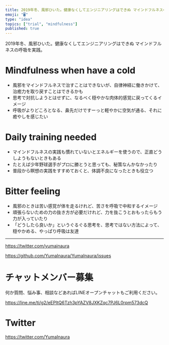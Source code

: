 ```yaml
---
title: 2019年冬、風邪ひいた。健康なくしてエンジニアリングはできぬ マインドフルネスの呼吸を実践。
emoji: "🖥"
type: "idea"
topics: ["trial", "mindfulness"]
published: true
---
```


2019年冬、風邪ひいた。健康なくしてエンジニアリングはできぬ マインドフルネスの呼吸を実践。

# Mindfulness when have a cold

- 風邪をマインドフルネスで治すことはできないが、自律神経に働きかけて、治癒力を取り戻すことはできるかも
- 思考で対抗しようとはせずに、なるべく穏やかな肉体的感覚に戻ってくるイメージ
- 呼吸がよりどころとなる、鼻先だけですーっと軽やかに空気が通る、それに癒やしを感じたい


# Daily training needed

- マインドフルネスの実践も慣れていないとエネルギーを使うので、正直どうしようもないときもある
- たとえば少年野球選手がプロに勝とうと思っても、秘策なんかなかったり
- 普段から瞑想の実践をすすめておくと、体調不良になったときも役立つ

# Bitter feeling

- 風邪のときは苦い感覚が体を走るけれど、苦さを呼吸で中和するイメージ
- 頑張らないための力の抜き方が必要だけれど、力を抜こうとおもったらもう力が入っていたり
- 「どうしたら良いか」というぐるぐる思考を、思考ではない方法によって、穏やかめる、やっぱり呼吸は友達

---

https://twitter.com/yumainaura

https://github.com/YumaInaura/YumaInaura/issues











<!-- Update From Qiita API -->

# チャットメンバー募集


何か質問、悩み事、相談などあればLINEオープンチャットもご利用ください。

https://line.me/ti/g2/eEPltQ6Tzh3pYAZV8JXKZqc7PJ6L0rpm573dcQ





# Twitter


https://twitter.com/YumaInaura


<!-- Update From Qiita API -->


